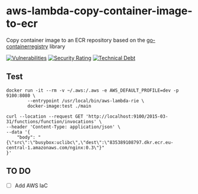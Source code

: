 # aws-lambda-copy-container-image-to-ecr

Copy container image to an ECR repository based on the [go-containerregistry](https://github.com/google/go-containerregistry.git) library

[![Vulnerabilities](https://sonarcloud.io/api/project_badges/measure?project=ekirmayer_aws-lambda-copy-container-image-to-ecr&metric=vulnerabilities)](https://sonarcloud.io/summary/new_code?id=ekirmayer_aws-lambda-copy-container-image-to-ecr) 
[![Security Rating](https://sonarcloud.io/api/project_badges/measure?project=ekirmayer_aws-lambda-copy-container-image-to-ecr&metric=security_rating)](https://sonarcloud.io/summary/new_code?id=ekirmayer_aws-lambda-copy-container-image-to-ecr)
[![Technical Debt](https://sonarcloud.io/api/project_badges/measure?project=ekirmayer_aws-lambda-copy-container-image-to-ecr&metric=sqale_index)](https://sonarcloud.io/summary/new_code?id=ekirmayer_aws-lambda-copy-container-image-to-ecr)

## Test

```shell
docker run -it --rm -v ~/.aws:/.aws -e AWS_DEFAULT_PROFILE=dev -p 9100:8080 \
        --entrypoint /usr/local/bin/aws-lambda-rie \
        docker-image:test ./main
```

```shell
curl --location --request GET 'http://localhost:9100/2015-03-31/functions/function/invocations' \
--header 'Content-Type: application/json' \
--data '{
    "body": "{\"src\":\"busybox:uclibc\",\"dest\":\"835389108797.dkr.ecr.eu-central-1.amazonaws.com/nginx:0.3\"}"
}'
```

## TO DO

- [ ] Add AWS IaC